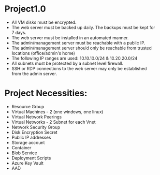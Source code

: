 # Project1.0

- All VM disks must be encrypted.
- The web server must be backed up daily. The backups must be kept for 7 days.
- The web server must be installed in an automated manner.
- The admin/management server must be reachable with a public IP.
- The admin/management server should only be reachable from trusted locations (office/admin's home)
- The following IP ranges are used: 10.10.10.0/24 & 10.20.20.0/24
- All subnets must be protected by a subnet level firewall.
- SSH or RDP connections to the web server may only be established from the admin server.

# Project Necessities:

- Resource Group
- Virtual Machines - 2 (one windows, one linux)
- Virtual Network Peerings
- Virtual Networks - 2  Subnet for each Vnet
- Network Security Group
- Disk Encryption Secret
- Public IP addresses
- Storage account  
- Container
- Blob Service
- Deployment Scripts
- Azure Key Vault
- AAD
